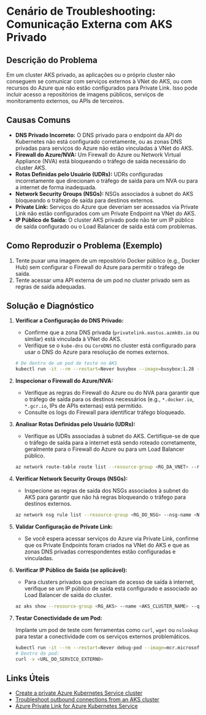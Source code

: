 # Cenário de Troubleshooting: Comunicação Externa com AKS Privado

## Descrição do Problema

Em um cluster AKS privado, as aplicações ou o próprio cluster não conseguem se comunicar com serviços externos à VNet do AKS, ou com recursos do Azure que não estão configurados para Private Link. Isso pode incluir acesso a repositórios de imagens públicos, serviços de monitoramento externos, ou APIs de terceiros.

## Causas Comuns

*   **DNS Privado Incorreto:** O DNS privado para o endpoint da API do Kubernetes não está configurado corretamente, ou as zonas DNS privadas para serviços do Azure não estão vinculadas à VNet do AKS.
*   **Firewall do Azure/NVA:** Um Firewall do Azure ou Network Virtual Appliance (NVA) está bloqueando o tráfego de saída necessário do cluster AKS.
*   **Rotas Definidas pelo Usuário (UDRs):** UDRs configuradas incorretamente que direcionam o tráfego de saída para um NVA ou para a internet de forma inadequada.
*   **Network Security Groups (NSGs):** NSGs associados à subnet do AKS bloqueando o tráfego de saída para destinos externos.
*   **Private Link:** Serviços do Azure que deveriam ser acessados via Private Link não estão configurados com um Private Endpoint na VNet do AKS.
*   **IP Público de Saída:** O cluster AKS privado pode não ter um IP público de saída configurado ou o Load Balancer de saída está com problemas.

## Como Reproduzir o Problema (Exemplo)

1.  Tente puxar uma imagem de um repositório Docker público (e.g., Docker Hub) sem configurar o Firewall do Azure para permitir o tráfego de saída.
2.  Tente acessar uma API externa de um pod no cluster privado sem as regras de saída adequadas.

## Solução e Diagnóstico

1.  **Verificar a Configuração do DNS Privado:**

    *   Confirme que a zona DNS privada (`privatelink.eastus.azmk8s.io` ou similar) está vinculada à VNet do AKS.
    *   Verifique se o `kube-dns` ou `CoreDNS` no cluster está configurado para usar o DNS do Azure para resolução de nomes externos.

    ```bash
    # De dentro de um pod de teste no AKS
    kubectl run -it --rm --restart=Never busybox --image=busybox:1.28 -- nslookup google.com
    ```

2.  **Inspecionar o Firewall do Azure/NVA:**

    *   Verifique as regras do Firewall do Azure ou do NVA para garantir que o tráfego de saída para os destinos necessários (e.g., `*.docker.io`, `*.gcr.io`, IPs de APIs externas) está permitido.
    *   Consulte os logs do Firewall para identificar tráfego bloqueado.

3.  **Analisar Rotas Definidas pelo Usuário (UDRs):**

    *   Verifique as UDRs associadas à subnet do AKS. Certifique-se de que o tráfego de saída para a internet está sendo roteado corretamente, geralmente para o Firewall do Azure ou para um Load Balancer público.

    ```bash
    az network route-table route list --resource-group <RG_DA_VNET> --route-table-name <NOME_DA_ROUTE_TABLE> --output table
    ```

4.  **Verificar Network Security Groups (NSGs):**

    *   Inspecione as regras de saída dos NSGs associados à subnet do AKS para garantir que não há regras bloqueando o tráfego para destinos externos.

    ```bash
    az network nsg rule list --resource-group <RG_DO_NSG> --nsg-name <NOME_DO_NSG> --output table
    ```

5.  **Validar Configuração de Private Link:**

    *   Se você espera acessar serviços do Azure via Private Link, confirme que os Private Endpoints foram criados na VNet do AKS e que as zonas DNS privadas correspondentes estão configuradas e vinculadas.

6.  **Verificar IP Público de Saída (se aplicável):**

    *   Para clusters privados que precisam de acesso de saída à internet, verifique se um IP público de saída está configurado e associado ao Load Balancer de saída do cluster.

    ```bash
    az aks show --resource-group <RG_AKS> --name <AKS_CLUSTER_NAME> --query networkProfile.loadBalancerProfile.effectiveOutboundIpAddresses
    ```

7.  **Testar Conectividade de um Pod:**

    Implante um pod de teste com ferramentas como `curl`, `wget` ou `nslookup` para testar a conectividade com os serviços externos problemáticos.

    ```bash
    kubectl run -it --rm --restart=Never debug-pod --image=mcr.microsoft.com/aks/fundamental/base-ubuntu:v0.0.11 -- bash
    # Dentro do pod:
    curl -v <URL_DO_SERVICO_EXTERNO>
    ```

## Links Úteis

*   [Create a private Azure Kubernetes Service cluster](https://learn.microsoft.com/en-us/azure/aks/private-clusters)
*   [Troubleshoot outbound connections from an AKS cluster](https://learn.microsoft.com/en-us/troubleshoot/azure/azure-kubernetes/connectivity/basic-troubleshooting-outbound-connections)
*   [Azure Private Link for Azure Kubernetes Service](https://learn.microsoft.com/en-us/azure/aks/private-clusters-private-link)

